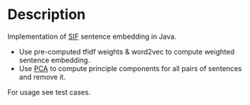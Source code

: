 # Description

Implementation of [SIF](https://github.com/PrincetonML/SIF) sentence embedding in Java.

* Use pre-computed tfidf weights & word2vec to compute weighted sentence embedding.
* Use [PCA](https://en.wikipedia.org/wiki/Principal_component_analysis) to compute principle components for all pairs of sentences and remove it.

For usage see test cases.
